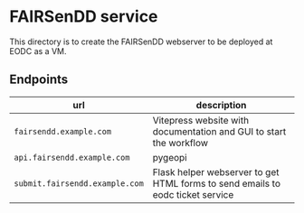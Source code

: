 # FAIRSenDD service

This directory is to create the FAIRSenDD webserver to be deployed at EODC as a VM.

## Endpoints

| url                            | description                                                                    |
| ------------------------------ | ------------------------------------------------------------------------------ |
| `fairsendd.example.com`        | Vitepress website with documentation and GUI to start the workflow             |
| `api.fairsendd.example.com`    | pygeopi                                                                        |
| `submit.fairsendd.example.com` | Flask helper webserver to get HTML forms to send emails to eodc ticket service |
